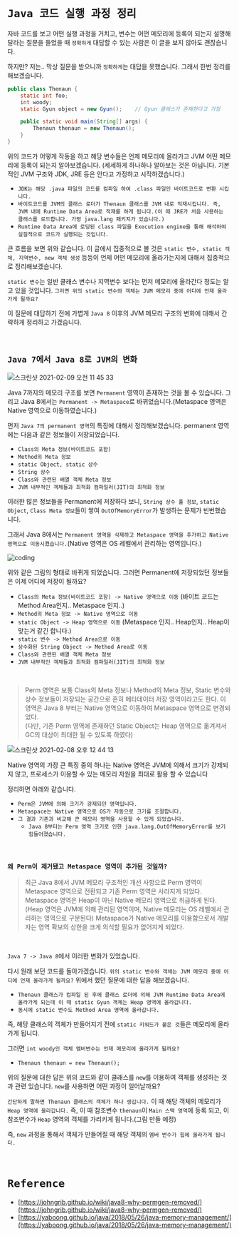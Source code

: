 # `Java 코드 실행 과정 정리`

자바 코드를 보고 어떤 실행 과정을 거치고, 변수는 어떤 메모리에 등록이 되는지 설명해달라는 질문을 들었을 때 `정확하게` 대답할 수 있는 사람은 이 글을 보지 않아도 괜찮습니다. 

하지만? 저는.. 막상 질문을 받으니까 `정확하게`는 대답을 못했습니다. 그래서 한번 정리를 해보겠습니다. 

```java
public class Thenaun {
    static int foo;
    int woody;
    static Gyun object = new Gyun();    // Gyun 클래스가 존재한다고 가정

    public static void main(String[] args) {
        Thenaun thenaun = new Thenaun();
    }
}
```

위의 코드가 어떻게 작동을 하고 해당 변수들은 언제 메모리에 올라가고 JVM 어떤 메모리에 등록이 되는지 알아보겠습니다. (세세하게 하나하나 알아보는 것은 아닙니다. 기본적인 JVM 구조와 JDK, JRE 등은 안다고 가정하고 시작하겠습니다.)

- `JDK는 해당 .java 파일의 코드를 컴파일 하여 .class 파일인 바이트코드로 변환 시킵니다.`
- `바이트코드를 JVM의 클래스 로더가 Thenaun 클래스를 JVM 내로 적재시킵니다. 즉, JVM 내에 Runtime Data Area로 적재를 하게 됩니다.(이 때 JRE가 처음 사용하는 클래스를 로드합니다. 가령 java.lang 패키지가 있습니다.)`
- `Runtime Data Area에 로딩된 class 파일을 Execution engine을 통해 해석하여 실질적으로 코드가 실행되는 것입니다.`

큰 흐름을 보면 위와 같습니다. 이 글에서 집중적으로 볼 것은 `static 변수, static 객체, 지역변수, new 객체 생성` 등등이 언제 어떤 메모리에 올라가는지에 대해서 집중적으로 정리해보겠습니다.

`static 변수`는 일반 클래스 변수나 지역변수 보다는 먼저 메모리에 올라간다 정도는 알고 있을 것입니다. `그러면 위의 static 변수와 객체는 JVM 메모리 중에 어디에 언제 올라가게 될까요?`

이 질문에 대답하기 전에 가볍게 `Java 8` 이후의 JVM 메모리 구조의 변화에 대해서 간략하게 정리하고 가겠습니다. 

<br>

## `Java 7에서 Java 8로 JVM의 변화`

![스크린샷 2021-02-09 오전 11 45 33](https://user-images.githubusercontent.com/45676906/107308638-52cd7000-6acc-11eb-9c19-e4f33a916e8f.png)

Java 7까지의 메모리 구조를 보면 `Permanent` 영역이 존재하는 것을 볼 수 있습니다. 그리고 Java 8에서는 `Permanent -> Metaspace`로 바뀌었습니다.(Metaspace 영역은 Native 영역으로 이동하였습니다.)

먼저 `Java 7의 permanent 영역`의 특징에 대해서 정리해보겠습니다. permanent 영역에는 다음과 같은 정보들이 저장되었습니다.

- `Class의 Meta 정보(바이트코드 포함)`
- `Method의 Meta 정보`
- `static Object, static 상수`
- `String 상수`
- `Class와 관련된 배열 객체 Meta 정보`
- `JVM 내부적인 객체들과 최적화 컴파일러(JIT)의 최적화 정보`

이러한 많은 정보들을 Permanent에 저장하다 보니, `String 상수 풀 정보`, `static Object`, `Class Meta 정보`들이 쌓여 `OutOfMemoryError`가 발생하는 문제가 빈번했습니다. 

그래서 Java 8에서는 `Permanent 영역을 삭제하고 Metaspace 영역을 추가하고 Native 영역으로 이동시켰습니다.`(Native 영역은 OS 레벨에서 관리하는 영역입니다.)

![coding](https://img1.daumcdn.net/thumb/R1280x0/?scode=mtistory2&fname=https%3A%2F%2Fblog.kakaocdn.net%2Fdn%2Febv9pZ%2Fbtqw6oJ0fvp%2FFq1JlAb8YlF2C5qg0rrirk%2Fimg.png)

위와 같은 그림의 형태로 바뀌게 되었습니다. 그러면 Permanent에 저장되었던 정보들은 이제 어디에 저장이 될까요?

- `Class의 Meta 정보(바이트코드 포함) -> Native 영역으로 이동` (바이트 코드는 Method Area인지.. Metaspace 인지..)
- `Method의 Meta 정보 -> Native 영역으로 이동`
- `static Object -> Heap 영역으로 이동`  (Metaspace 인지.. Heap인지.. Heap이 맞는거 같긴 합니다.)  
- `static 변수 -> Method Area으로 이동` 
- `상수화된 String Object -> Method Area로 이동`
- `Class와 관련된 배열 객체 Meta 정보`
- `JVM 내부적인 객체들과 최적화 컴파일러(JIT)의 최적화 정보`

<br>

> Perm 영역은 보통 Class의 Meta 정보나 Method의 Meta 정보, Static 변수와 상수 정보들이 저장되는 공간으로 흔히 메타데이터 저장 영역이라고도 한다. 이 영역은 Java 8 부터는 Native 영역으로 이동하여 Metaspace 영역으로 변경되었다. <br>
> (다만, 기존 Perm 영역에 존재하던 Static Object는 Heap 영역으로 옮겨져서 GC의 대상이 최대한 될 수 있도록 하였다)

![스크린샷 2021-02-08 오후 12 44 13](https://user-images.githubusercontent.com/45676906/107173545-5b11a680-6a0b-11eb-8740-3b57c9b4672e.png)

Native 영역의 가장 큰 특징 중의 하나는 Native 영역은 JVM에 의해서 크기가 강제되지 않고, 프로세스가 이용할 수 있는 메모리 자원을 최대로 활용 할 수 있습니다 

정리하면 아래와 같습니다. 

- `Perm은 JVM에 의해 크기가 강제되던 영역입니다.`
- `Metaspace는 Native 영역으로 OS가 자동으로 크기를 조절합니다.`
- `그 결과 기존과 비교해 큰 메모리 영역을 사용할 수 있게 되었습니다.`
    - `Java 8부터는 Perm 영역 크기로 인한 java.lang.OutOfMemoryError를 보기 힘들어졌습니다.`

<br>

### `왜 Perm이 제거됐고 Metaspace 영역이 추가된 것일까?`

> 최근 Java 8에서 JVM 메모리 구조적인 개선 사항으로 Perm 영역이 Metaspace 영역으로 전환되고 기존 Perm 영역은 사라지게 되었다. Metaspace 영역은 Heap이 아닌 Native 메모리 영역으로 취급하게 된다. (Heap 영역은 JVM에 의해 관리된 영역이며, Native 메모리는 OS 레벨에서 관리하는 영역으로 구분된다) Metaspace가 Native 메모리를 이용함으로서 개발자는 영역 확보의 상한을 크게 의식할 필요가 없어지게 되었다.

<br>

`Java 7 -> Java 8`에서 이러한 변화가 있었습니다. 

다시 원래 보던 코드를 돌아가겠습니다. `위의 static 변수와 객체는 JVM 메모리 중에 어디에 언제 올라가게 될까요?` 위에서 했던 질문에 대한 답을 해보겠습니다.

- `Thenaun 클래스가 컴파일 된 후에 클래스 로더에 의해 JVM Runtime Data Area에 올라가게 되는데 이 때 static Gyun 객체는 Heap 영역에 올라갑니다.`
- `동시에 static 변수도 Method Area 영역에 올라갑니다.`

즉, 해당 클래스의 객체가 만들어지기 전에 `static 키워드가 붙은 것`들은 메모리에 올라가게 됩니다. 

그러면 `int woody인 객체 멤버변수는 언제 메모리에 올라가게 될까요?`

- `Thenaun thenaun = new Thenaun();` 

위의 질문에 대한 답은 위의 코드와 같이 클래스를 `new`를 이용하여 객체를 생성하는 것과 관련 있습니다. `new`를 사용하면 어떤 과정이 일어날까요?

`간단하게 말하면 Thenaun 클래스의 객체가 하나 생깁니다.` 이 때 해당 객체의 메모리가 `Heap 영역에 올라갑니다.` 즉, 이 때 참조변수 `thenaun`이 `Main 스택 영역`에 등록 되고, 이 참조변수가 `Heap` 영역의 객체를 가리키게 됩니다.(그림 만들 예정)

즉, `new` 과정을 통해서 객체가 만들어질 때 해당 객체의 `멤버 변수가 힙에 올라가게 됩니다.` 


<br>

# `Reference`

- [https://johngrib.github.io/wiki/java8-why-permgen-removed/](https://johngrib.github.io/wiki/java8-why-permgen-removed/)
- [https://yaboong.github.io/java/2018/05/26/java-memory-management/](https://yaboong.github.io/java/2018/05/26/java-memory-management/)